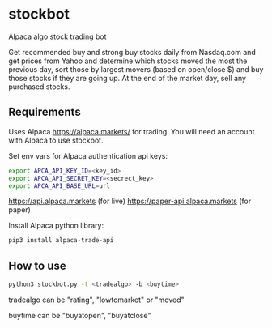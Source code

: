 # stockbot
Alpaca algo stock trading bot

Get recommended buy and strong buy stocks daily from Nasdaq.com and get prices from Yahoo and determine which stocks moved the most the previous day, sort those by largest movers (based on open/close $) and buy those stocks if they are going up. At the end of the market day, sell any purchased stocks.

## Requirements

Uses Alpaca https://alpaca.markets/ for trading. You will need an account with Alpaca to use stockbot.

Set env vars for Alpaca authentication api keys:

```sh
export APCA_API_KEY_ID=<key_id>
export APCA_API_SECRET_KEY=<secrect_key>
export APCA_API_BASE_URL=url
```

https://api.alpaca.markets (for live)
https://paper-api.alpaca.markets (for paper)

Install Alpaca python library:

```sh
pip3 install alpaca-trade-api
```

## How to use

```sh
python3 stockbot.py -t <tradealgo> -b <buytime>
```

tradealgo can be "rating", "lowtomarket" or "moved"

buytime can be "buyatopen", "buyatclose"